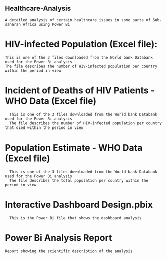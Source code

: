 ## Healthcare-Analysis
    A detailed analysis of certain healthcare issues in some parts of Sub-saharan Africa using Power Bi
    
# HIV-infected Population (Excel file):
    This is one of the 3 files downloaded from the World bank Databank used for the Power Bi analysis
    The file describes the number of HIV-infected population per country within the period in view
    
# Incident of Deaths of HIV Patients - WHO Data (Excel file)
	  This is one of the 3 files downloaded from the World bank Databank used for the Power Bi analysis
	  The file describes the number of HIV-infected population per country that died within the period in view

# Population Estimate - WHO Data (Excel file)
	  This is one of the 3 files downloaded from the World bank Databank used for the Power Bi analysis
	  The file describes the total population per country within the period in view

# Interactive Dashboard Design.pbix
	  This is the Power Bi file that shows the dashboard analysis
    
# Power Bi Analysis Report
    Report showing the scientific description of the analysis

